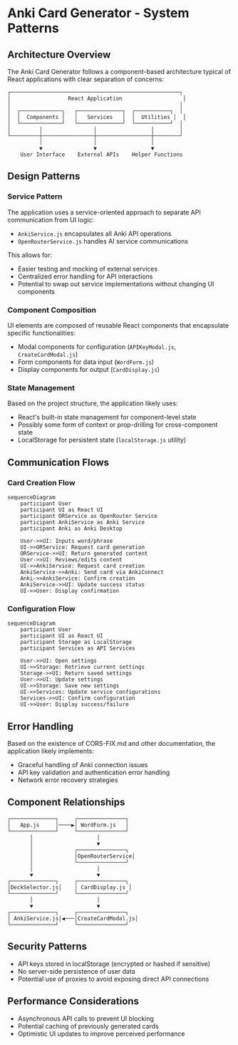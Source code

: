 # Anki Card Generator - System Patterns

## Architecture Overview

The Anki Card Generator follows a component-based architecture typical of React applications with clear separation of concerns:

```
┌─────────────────────────────────────────────────────┐
│                  React Application                   │
│                                                     │
│  ┌─────────────┐   ┌──────────────┐  ┌───────────┐  │
│  │  Components │   │   Services   │  │  Utilities │  │
│  └─────────────┘   └──────────────┘  └───────────┘  │
│         │                │                 │        │
└─────────┼────────────────┼─────────────────┼────────┘
          │                │                 │
          ▼                ▼                 ▼
    User Interface    External APIs    Helper Functions
```

## Design Patterns

### Service Pattern
The application uses a service-oriented approach to separate API communication from UI logic:
- `AnkiService.js` encapsulates all Anki API operations
- `OpenRouterService.js` handles AI service communications

This allows for:
- Easier testing and mocking of external services
- Centralized error handling for API interactions
- Potential to swap out service implementations without changing UI components

### Component Composition
UI elements are composed of reusable React components that encapsulate specific functionalities:
- Modal components for configuration (`APIKeyModal.js`, `CreateCardModal.js`)
- Form components for data input (`WordForm.js`)
- Display components for output (`CardDisplay.js`)

### State Management
Based on the project structure, the application likely uses:
- React's built-in state management for component-level state
- Possibly some form of context or prop-drilling for cross-component state
- LocalStorage for persistent state (`localStorage.js` utility)

## Communication Flows

### Card Creation Flow
```mermaid
sequenceDiagram
    participant User
    participant UI as React UI
    participant ORService as OpenRouter Service
    participant AnkiService as Anki Service
    participant Anki as Anki Desktop

    User->>UI: Inputs word/phrase
    UI->>ORService: Request card generation
    ORService->>UI: Return generated content
    User->>UI: Reviews/edits content
    UI->>AnkiService: Request card creation
    AnkiService->>Anki: Send card via AnkiConnect
    Anki->>AnkiService: Confirm creation
    AnkiService->>UI: Update success status
    UI->>User: Display confirmation
```

### Configuration Flow
```mermaid
sequenceDiagram
    participant User
    participant UI as React UI
    participant Storage as LocalStorage
    participant Services as API Services

    User->>UI: Open settings
    UI->>Storage: Retrieve current settings
    Storage->>UI: Return saved settings
    User->>UI: Update settings
    UI->>Storage: Save new settings
    UI->>Services: Update service configurations
    Services->>UI: Confirm configuration
    UI->>User: Display success/failure
```

## Error Handling

Based on the existence of CORS-FIX.md and other documentation, the application likely implements:
- Graceful handling of Anki connection issues
- API key validation and authentication error handling
- Network error recovery strategies

## Component Relationships

```
┌──────────────┐     ┌───────────────┐
│   App.js     │────▶│ WordForm.js   │
└──────────────┘     └───────────────┘
       │                    │
       │                    ▼
       │             ┌───────────────┐
       │             │OpenRouterService│
       │             └───────────────┘
       │                    │
       ▼                    ▼
┌──────────────┐     ┌───────────────┐
│DeckSelector.js│    │ CardDisplay.js │
└──────────────┘     └───────────────┘
       │                    │
       ▼                    ▼
┌──────────────┐     ┌───────────────┐
│ AnkiService.js│◀───│CreateCardModal.js│
└──────────────┘     └───────────────┘
```

## Security Patterns

- API keys stored in localStorage (encrypted or hashed if sensitive)
- No server-side persistence of user data
- Potential use of proxies to avoid exposing direct API connections

## Performance Considerations

- Asynchronous API calls to prevent UI blocking
- Potential caching of previously generated cards
- Optimistic UI updates to improve perceived performance
